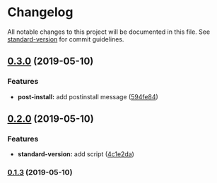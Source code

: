 # Changelog

All notable changes to this project will be documented in this file. See [standard-version](https://github.com/conventional-changelog/standard-version) for commit guidelines.

## [0.3.0](https://github.com/IvanSotelo/VueCursor/compare/v0.2.0...v0.3.0) (2019-05-10)


### Features

* **post-install:** add postinstall message ([594fe84](https://github.com/IvanSotelo/VueCursor/commit/594fe84))



## [0.2.0](https://github.com/IvanSotelo/VueCursor/compare/v0.1.3...v0.2.0) (2019-05-10)


### Features

* **standard-version:** add script ([4c1e2da](https://github.com/IvanSotelo/VueCursor/commit/4c1e2da))



### [0.1.3](https://github.com/IvanSotelo/VueCursor/compare/v0.1.2...v0.1.3) (2019-05-10)
